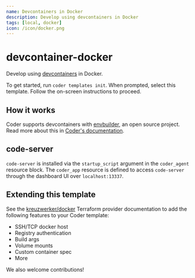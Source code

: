 ```yaml
---
name: Devcontainers in Docker
description: Develop using devcontainers in Docker
tags: [local, docker]
icon: /icon/docker.png
---
```


# devcontainer-docker

Develop using [devcontainers](https://containers.dev) in Docker.

To get started, run `coder templates init`. When prompted, select this template.
Follow the on-screen instructions to proceed.

## How it works

Coder supports devcontainers with [envbuilder](https://github.com/coder/envbuilder), an open source project. Read more about this in [Coder's documentation](https://coder.com/docs/v2/latest/templates/devcontainers).

## code-server

`code-server` is installed via the `startup_script` argument in the `coder_agent`
resource block. The `coder_app` resource is defined to access `code-server` through
the dashboard UI over `localhost:13337`.

## Extending this template

See the [kreuzwerker/docker](https://registry.terraform.io/providers/kreuzwerker/docker) Terraform provider documentation to
add the following features to your Coder template:

- SSH/TCP docker host
- Registry authentication
- Build args
- Volume mounts
- Custom container spec
- More

We also welcome contributions!

